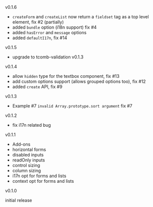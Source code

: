 v0.1.6

- `createForm` and `createList` now return a `fieldset` tag as a top level element, fix #2 (partially)
- added `bundle` option (i18n support) fix #4
- added `hasError` and `message` options
- added `defaultI17n`, fix #14

v0.1.5

- upgrade to tcomb-validation v0.1.3

v0.1.4

- allow `hidden` type for the textbox component, fix #13
- add custom options support (allows grouped options too), fix #12
- added `create` API, fix #9

v0.1.3

- Example #7 `invalid Array.prototype.sort argument` fix #7

v0.1.2

- fix i17n related bug

v0.1.1

- Add-ons
- horizontal forms
- disabled inputs
- readOnly inputs
- control sizing
- column sizing
- i17n opt for forms and lists
- context opt for forms and lists

v0.1.0

initial release
